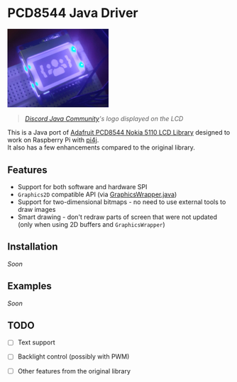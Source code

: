 # PCD8544 Java Driver

<img src="./img/example.png" title="" alt="example" width="228">  

> *[Discord Java Community](https://discordjug.net/)'s logo displayed on the LCD*  

This is a Java port of [Adafruit PCD8544 Nokia 5110 LCD Library](https://github.com/adafruit/Adafruit-PCD8544-Nokia-5110-LCD-library) designed to work on Raspberry Pi with [pi4j](http://www.pi4j.com/).  
It also has a few enhancements compared to the original library.

## Features

- Support for both software and hardware SPI
- `Graphics2D` compatible API (via [GraphicsWrapper.java](src/main/java/io/github/defective4/pi/pcd8544/GraphicsWrapper.java))
- Support for two-dimensional bitmaps - no need to use external tools to draw images
- Smart drawing - don't redraw parts of screen that were not updated (only when using 2D buffers and `GraphicsWrapper`)

## Installation

*Soon*

## Examples

*Soon*

## TODO

- [ ] Text support

- [ ] Backlight control (possibly with PWM)

- [ ] Other features from the original library
